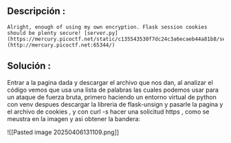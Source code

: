 ## Descripción :

	Alright, enough of using my own encryption. Flask session cookies should be plenty secure! [server.py](https://mercury.picoctf.net/static/c135543530f7dc24c3a6ecaeb44a81b8/server.py) [http://mercury.picoctf.net:65344/](http://mercury.picoctf.net:65344/)

## Solución :
Entrar a la pagina dada y descargar el archivo que nos dan, al analizar el código vemos que usa una lista de palabras las cuales podemos usar para un ataque de fuerza bruta,
primero haciendo un entorno virtual de python con venv 
despues descargar la libreria de flask-unsign y pasarle la pagina y el archivo de cookies , y con curl -s hacer una solicitud https , como se meustra en la imagen y asi obtener la bandera:

![[Pasted image 20250406131109.png]]